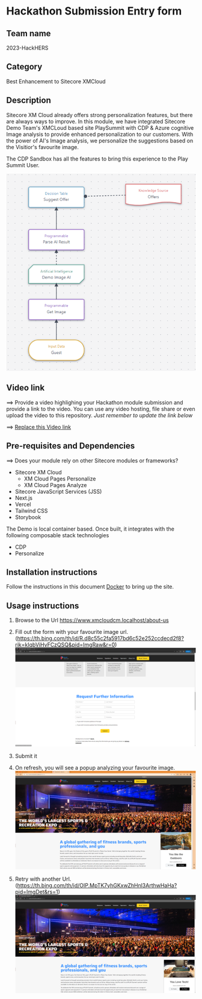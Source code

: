 # Hackathon Submission Entry form

## Team name
2023-HackHERS

## Category
Best Enhancement to Sitecore XMCloud

## Description
Sitecore XM Cloud already offers strong personalization features, but there are always ways to improve. In this module, we have integrated Sitecore Demo Team's XMCLoud based site PlaySummit with CDP & Azure cognitive Image analysis to provide enhanced personalization to our customers. With the power of AI's Image analysis, we personalize the suggestions based on the Visitior's favourite image.

The CDP Sandbox has all the features to bring this experience to the Play Summit User.

![CDP Flow Chart](docs/images/canvas.png?raw=true "canvas")

## Video link
⟹ Provide a video highlighing your Hackathon module submission and provide a link to the video. You can use any video hosting, file share or even upload the video to this repository. _Just remember to update the link below_

⟹ [Replace this Video link](#video-link)

## Pre-requisites and Dependencies

⟹ Does your module rely on other Sitecore modules or frameworks?

- Sitecore XM Cloud
  - XM Cloud Pages Personalize
  - XM Cloud Pages Analyze
- Sitecore JavaScript Services (JSS)
- Next.js
- Vercel
- Tailwind CSS
- Storybook

The Demo is local container based. Once built, it integrates with the following composable stack technologies
- CDP
- Personalize

## Installation instructions

Follow the instructions in this document [Docker](docs/docker.md) to bring up the site.

## Usage instructions

1. Browse to the Url https://www.xmcloudcm.localhost/about-us

2. Fill out the form with your favourite image url. (https://th.bing.com/th/id/R.d8c55c2fa5917bd6c52e252ccdecd2f8?rik=kIqbViHvFCzQSQ&pid=ImgRaw&r=0)
   ![Form](docs/images/form.png?raw=true "Request Form with Image Url")

3. Submit it

4. On refresh, you will see a popup analyzing your favourite image.
   ![outdoor](docs/images/demo-outdoor.png?raw=true "demo outdoor")

5. Retry with another Url. (https://th.bing.com/th/id/OIP.MpTK7yhGKxwZhHnl3ArthwHaHa?pid=ImgDet&rs=1)
   ![tech](docs/images/demo-tech.png?raw=true "demo tech")